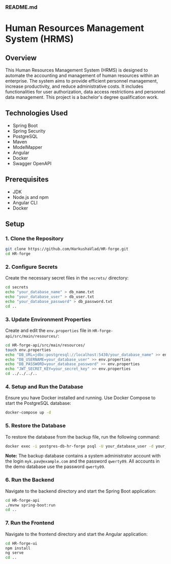 ### README.md

# Human Resources Management System (HRMS)

## Overview

This Human Resources Management System (HRMS) is designed to automate the accounting and management of human resources within an enterprise. The system aims to provide efficient personnel management, increase productivity, and reduce administrative costs. It includes functionalities for user authorization, data access restrictions and personnel data management. This project is a bachelor's degree qualification work.

## Technologies Used

- Spring Boot
- Spring Security
- PostgreSQL
- Maven
- ModelMapper
- Angular
- Docker
- Swagger OpenAPI

## Prerequisites

- JDK
- Node.js and npm
- Angular CLI
- Docker

## Setup

### 1. Clone the Repository

```sh
git clone https://github.com/HarkushaVlad/HR-forge.git
cd HR-forge
```

### 2. Configure Secrets

Create the necessary secret files in the `secrets/` directory:

```sh
cd secrets
echo "your_database_name" > db_name.txt
echo "your_database_user" > db_user.txt
echo "your_database_password" > db_password.txt
cd ..
```

### 3. Update Environment Properties

Create and edit the `env.properties` file in `HR-forge-api/src/main/resources/`:

```sh
cd HR-forge-api/src/main/resources/
touch env.properties
echo "DB_URL=jdbc:postgresql://localhost:5430/your_database_name" >> env.properties
echo "DB_USERNAME=your_database_user" >> env.properties
echo "DB_PASSWORD=your_database_password" >> env.properties
echo "JWT_SECRET_KEY=your_secret_key" >> env.properties
cd ../../../..
```

### 4. Setup and Run the Database

Ensure you have Docker installed and running. Use Docker Compose to start the PostgreSQL database:

```sh
docker-compose up -d
```

### 5. Restore the Database

To restore the database from the backup file, run the following command:

```sh
docker exec -i postgres-db-hr-forge psql -U your_database_user -d your_database_name < database/backup.sql
```
**Note:** The backup database contains a system administrator account with the login `myk.pav@example.com` and the password `qwerty09`. All accounts in the demo database use the password `qwerty09`.

### 6. Run the Backend

Navigate to the backend directory and start the Spring Boot application:

```sh
cd HR-forge-api
./mvnw spring-boot:run
cd ..
```

### 7. Run the Frontend

Navigate to the frontend directory and start the Angular application:

```sh
cd HR-forge-ui
npm install
ng serve
cd ..
```